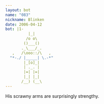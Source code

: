 ```yaml
---
layout: bot
name: "083"
nickname: Blinken
date: 2006-04-12
bot: |1-
          |_|        
         /o o\       
        ()___()      
       ._\___/_.     
   ,   /\ooo::/\   , 
  "*-./ |_____| \.-*"
        |_[o]_|      
        | ._. |      
        |=| |=|      
        |_| |_|      
       /__) (__\     
---
```

His scrawny arms are surprisingly strengthy.